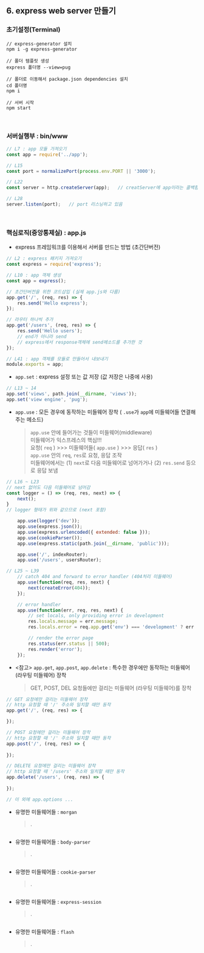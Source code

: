 ## **6. express web server 만들기**

### **초기설정(Terminal)**
```
// express-generator 설치
npm i -g express-generator

// 폴더 템플릿 생성
express 폴더명 --view=pug

// 폴더로 이동해서 package.json dependencies 설치
cd 폴더명
npm i

// 서버 시작
npm start
```

<br>

### **서버실행부** : bin/www
```javascript
// L7 : app 모듈 가져오기
const app = require('../app');

// L15
const port = normalizePort(process.env.PORT || '3000');

// L22
const server = http.createServer(app);   // creatServer에 app이라는 콜백함수 넣음

// L28
server.listen(port);   // port 리스닝하고 있음
```

<br>

### **핵심로직(중앙통제실)** : app.js
* express 프레임워크를 이용해서 서버를 만드는 방법 (초간단버전)
```javascript
// L2 : express 패키지 가져오기
const express = require('express');

// L10 : app 객체 생성
const app = express();

// 초간단버전을 위한 코드삽입 (실제 app.js와 다름)
app.get('/', (req, res) => {
	res.send('Hello express');
});

// 라우터 하나씩 추가
app.get('/users', (req, res) => {
	res.send('Hello users');
	// end가 아니라 send
	// express에서 response객체에 send메소드를 추가한 것
});

// L41 : app 객체를 모듈로 만들어서 내보내기
module.exports = app;
```

* `app.set` : express 설정 또는 값 저장 (값 저장은 나중에 사용)
```javascript
// L13 ~ 14
app.set('views', path.join(__dirname, 'views'));
app.set('view engine', 'pug');
```

* `app.use` : 모든 경우에 동작하는 미들웨어 장착 ( `.use`가 `app`에 미들웨어들 연결해 주는 메소드)

	> `app.use` 안에 들어가는 것들이 미들웨어(middleware)<br>
	> 미들웨어가 익스프레스의 핵심!!!<br>
	> 요청( `req` ) >>> 미들웨어들( `app.use` ) >>> 응답( `res` )<br>
	> `app.use` 안의 `req`, `res`로 요청, 응답 조작<br>
	> 미들웨어에서는 (1) `next`로 다음 미들웨어로 넘어가거나 (2) `res.send` 등으로 응답 보냄

```javascript
// L16 ~ L23
// next 없어도 다음 미들웨어로 넘어감
const logger = () => (req, res, next) => {
	next();
}
// logger 형태가 위와 같으므로 (next 포함)

	app.use(logger('dev'));
	app.use(express.json());
	app.use(express.urlencoded({ extended: false }));
	app.use(cookieParser());
	app.use(express.static(path.join(__dirname, 'public')));

	app.use('/', indexRouter);
	app.use('/users', usersRouter);

// L25 ~ L39
	// catch 404 and forward to error handler (404처리 미들웨어)
	app.use(function(req, res, next) {
		next(createError(404));
	});

	// error handler
	app.use(function(err, req, res, next) {
		// set locals, only providing error in development
		res.locals.message = err.message;
		res.locals.error = req.app.get('env') === 'development' ? err : {};

		// render the error page
		res.status(err.status || 500);
		res.render('error');
	});
```

* <참고> `app.get`, `app.post`, `app.delete` : 특수한 경우에만 동작하는 미들웨어 (라우팅 미들웨어) 장착

	> GET, POST, DEL 요청들에만 걸리는 미들웨어 (라우팅 미들웨어)를 장착

```javascript
// GET 요청에만 걸리는 미들웨어 장착
// http 요청할 때 '/' 주소와 일치할 때만 동작
app.get('/', (req, res) => {

});

// POST 요청에만 걸리는 미들웨어 장착
// http 요청할 때 '/' 주소와 일치할 때만 동작
app.post('/', (req, res) => {
	
});

// DELETE 요청에만 걸리는 미들웨어 장착
// http 요청할 때 '/users' 주소와 일치할 때만 동작
app.delete('/users', (req, res) => {
	
});

// 이 외에 app.options ...
```

* 유명한 미들웨어들 : `morgan`

	> .

```javascript

```

* 유명한 미들웨어들 : `body-parser`

	> .

```javascript

```

* 유명한 미들웨어들 : `cookie-parser`

	> .

```javascript

```

* 유명한 미들웨어들 : `express-session`

	> .

```javascript

```

* 유명한 미들웨어들 : `flash`

	> .

```javascript

```